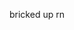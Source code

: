 bricked up rn

<!---
The-Brown-Don/The-Brown-Don is a ✨ special ✨ repository because its `README.md` (this file) appears on your GitHub profile.
You can click the Preview link to take a look at your changes.
--->
